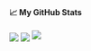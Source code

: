 #### &#x1f4c8; My GitHub Stats

<img align="center" src="https://github-readme-stats.vercel.app/api?username=nalounguyen&show_icons=true&line_height=33&count_private=true&theme=github_dark"  />

<img align="center" src="https://github-readme-stats.vercel.app/api/top-langs/?username=nalounguyen&&hide=javascript,makefile,css,html&langs_count=4&line_height=35&theme=github_dark" />


<img src="https://github-readme-streak-stats.herokuapp.com/?user=nalounguyen&theme=prussian"/>


<!--
**nalounguyen/nalounguyen** is a ✨ _special_ ✨ repository because its `README.md` (this file) appears on your GitHub profile.

Here are some ideas to get you started:

- 🔭 I’m currently working on ...
- 🌱 I’m currently learning ...
- 👯 I’m looking to collaborate on ...
- 🤔 I’m looking for help with ...
- 💬 Ask me about ...
- 📫 How to reach me: ...
- 😄 Pronouns: ...
- ⚡ Fun fact: ...
-->
